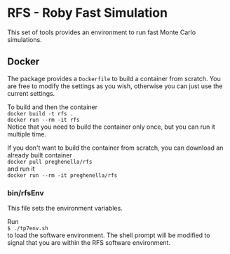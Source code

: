 # RFS - Roby Fast Simulation

This set of tools provides an environment to run fast Monte Carlo simulations.

## Docker

The package provides a `Dockerfile` to build a container from scratch. You are free to modify the settings as you wish, otherwise you can just use the current settings.  

To build and then the container  
`docker build -t rfs .`  
`docker run --rm -it rfs`  
Notice that you need to build the container only once, but you can run it multiple time.

If you don't want to build the container from scratch, you can download an already built container  
`docker pull preghenella/rfs`  
and run it  
`docker run --rm -it preghenella/rfs`  

### bin/rfsEnv

This file sets the environment variables.  

Run  
`$ ./tp7env.sh`  
to load the software environment. The shell prompt will be modified to signal that you are within the RFS software environment.
